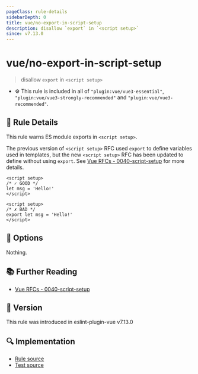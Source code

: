 ```yaml
---
pageClass: rule-details
sidebarDepth: 0
title: vue/no-export-in-script-setup
description: disallow `export` in `<script setup>`
since: v7.13.0
---
```

# vue/no-export-in-script-setup

> disallow `export` in `<script setup>`

- :gear: This rule is included in all of `"plugin:vue/vue3-essential"`, `"plugin:vue/vue3-strongly-recommended"` and `"plugin:vue/vue3-recommended"`.

## :book: Rule Details

This rule warns ES module exports in `<script setup>`.

The previous version of `<script setup>` RFC used `export` to define variables used in templates, but the new `<script setup>` RFC has been updated to define without using `export`.
See [Vue RFCs - 0040-script-setup] for more details.

<eslint-code-block :rules="{'vue/no-export-in-script-setup': ['error']}">

```vue
<script setup>
/* ✓ GOOD */
let msg = 'Hello!'
</script>
```

</eslint-code-block>

<eslint-code-block :rules="{'vue/no-export-in-script-setup': ['error']}">

```vue
<script setup>
/* ✗ BAD */
export let msg = 'Hello!'
</script>
```

</eslint-code-block>

## :wrench: Options

Nothing.

## :books: Further Reading

- [Vue RFCs - 0040-script-setup]

[Vue RFCs - 0040-script-setup]: https://github.com/vuejs/rfcs/blob/master/active-rfcs/0040-script-setup.md

## :rocket: Version

This rule was introduced in eslint-plugin-vue v7.13.0

## :mag: Implementation

- [Rule source](https://github.com/vuejs/eslint-plugin-vue/blob/master/lib/rules/no-export-in-script-setup.js)
- [Test source](https://github.com/vuejs/eslint-plugin-vue/blob/master/tests/lib/rules/no-export-in-script-setup.js)
